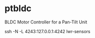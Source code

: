ptbldc
======

BLDC Motor Controller for a Pan-Tilt Unit

ssh -N -L 4243:127.0.0.1:4242 lwr-sensors

